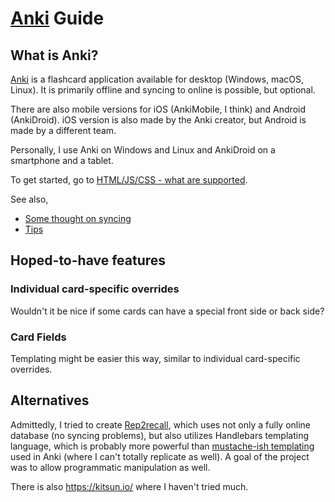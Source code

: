 # [Anki](https://apps.ankiweb.net/) Guide

## What is Anki?

[Anki](https://apps.ankiweb.net/) is a flashcard application available for desktop (Windows, macOS, Linux). It is primarily offline and syncing to online is possible, but optional.

There are also mobile versions for iOS (AnkiMobile, I think) and Android (AnkiDroid). iOS version is also made by the Anki creator, but Android is made by a different team.

Personally, I use Anki on Windows and Linux and AnkiDroid on a smartphone and a tablet.

To get started, go to [HTML/JS/CSS - what are supported](/html-js-css-support.md).

See also,

- [Some thought on syncing](/sync-size.md)
- [Tips](/tips)

## Hoped-to-have features

### Individual card-specific overrides

Wouldn't it be nice if some cards can have a special front side or back side?

### Card Fields

Templating might be easier this way, similar to individual card-specific overrides.

## Alternatives

Admittedly, I tried to create [Rep2recall](https://github.com/rep2recall/rep2recall), which uses not only a fully online database (no syncing problems), but also utilizes Handlebars templating language, which is probably more powerful than [mustache-ish templating](/html-js-css-support.md#templating) used in Anki (where I can't totally replicate as well). A goal of the project was to allow programmatic manipulation as well.

There is also https://kitsun.io/ where I haven't tried much.
